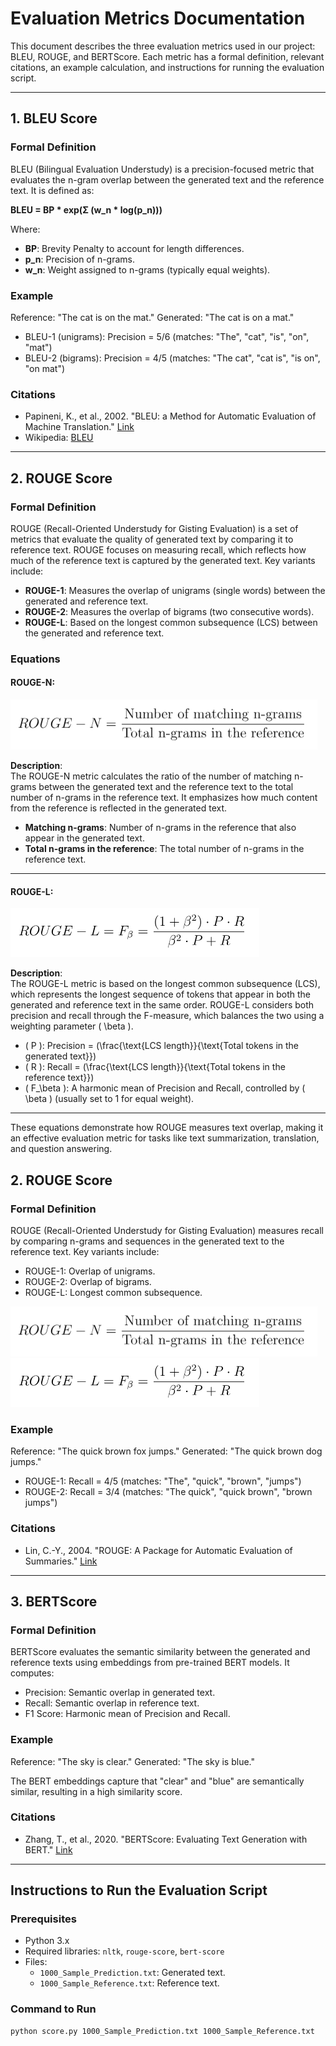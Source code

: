 # Evaluation Metrics Documentation

This document describes the three evaluation metrics used in our project: BLEU, ROUGE, and BERTScore. Each metric has a formal definition, relevant citations, an example calculation, and instructions for running the evaluation script.

---

## 1. BLEU Score

### Formal Definition
BLEU (Bilingual Evaluation Understudy) is a precision-focused metric that evaluates the n-gram overlap between the generated text and the reference text. It is defined as:

**BLEU = BP * exp(Σ (w_n * log(p_n)))**

Where:
- **BP**: Brevity Penalty to account for length differences.
- **p_n**: Precision of n-grams.
- **w_n**: Weight assigned to n-grams (typically equal weights).

### Example
Reference: "The cat is on the mat."
Generated: "The cat is on a mat."

- BLEU-1 (unigrams): Precision = 5/6 (matches: "The", "cat", "is", "on", "mat")
- BLEU-2 (bigrams): Precision = 4/5 (matches: "The cat", "cat is", "is on", "on mat")

### Citations
- Papineni, K., et al., 2002. "BLEU: a Method for Automatic Evaluation of Machine Translation." [Link](https://aclanthology.org/P02-1040/)
- Wikipedia: [BLEU](https://en.wikipedia.org/wiki/BLEU)

---
## 2. ROUGE Score

### Formal Definition
ROUGE (Recall-Oriented Understudy for Gisting Evaluation) is a set of metrics that evaluate the quality of generated text by comparing it to reference text. ROUGE focuses on measuring recall, which reflects how much of the reference text is captured by the generated text. Key variants include:
- **ROUGE-1**: Measures the overlap of unigrams (single words) between the generated and reference text.
- **ROUGE-2**: Measures the overlap of bigrams (two consecutive words).
- **ROUGE-L**: Based on the longest common subsequence (LCS) between the generated and reference text.

### Equations

#### ROUGE-N:
![ROUGE-N Formula](https://github.com/yasser-alharbi/SHEFAA/blob/main/ROUGE-N.png)

**Description**:  
The ROUGE-N metric calculates the ratio of the number of matching n-grams between the generated text and the reference text to the total number of n-grams in the reference text. It emphasizes how much content from the reference is reflected in the generated text.

- **Matching n-grams**: Number of n-grams in the reference that also appear in the generated text.
- **Total n-grams in the reference**: The total number of n-grams in the reference text.

---

#### ROUGE-L:
![ROUGE-L Formula](https://github.com/yasser-alharbi/SHEFAA/blob/main/ROUGE-L.png)

**Description**:  
The ROUGE-L metric is based on the longest common subsequence (LCS), which represents the longest sequence of tokens that appear in both the generated and reference text in the same order. ROUGE-L considers both precision and recall through the F-measure, which balances the two using a weighting parameter \( \beta \).

- \( P \): Precision = \(\frac{\text{LCS length}}{\text{Total tokens in the generated text}}\)
- \( R \): Recall = \(\frac{\text{LCS length}}{\text{Total tokens in the reference text}}\)
- \( F_\beta \): A harmonic mean of Precision and Recall, controlled by \( \beta \) (usually set to 1 for equal weight).

---

These equations demonstrate how ROUGE measures text overlap, making it an effective evaluation metric for tasks like text summarization, translation, and question answering.


## 2. ROUGE Score

### Formal Definition
ROUGE (Recall-Oriented Understudy for Gisting Evaluation) measures recall by comparing n-grams and sequences in the generated text to the reference text. Key variants include:
- ROUGE-1: Overlap of unigrams.
- ROUGE-2: Overlap of bigrams.
- ROUGE-L: Longest common subsequence.

![image alt](https://github.com/yasser-alharbi/SHEFAA/blob/main/ROUGE-N.png)
![image alt](https://github.com/yasser-alharbi/SHEFAA/blob/main/ROUGE-L.png)

### Example
Reference: "The quick brown fox jumps."
Generated: "The quick brown dog jumps."

- ROUGE-1: Recall = 4/5 (matches: "The", "quick", "brown", "jumps")
- ROUGE-2: Recall = 3/4 (matches: "The quick", "quick brown", "brown jumps")

### Citations
- Lin, C.-Y., 2004. "ROUGE: A Package for Automatic Evaluation of Summaries." [Link](https://aclanthology.org/W04-1013/)

---

## 3. BERTScore

### Formal Definition
BERTScore evaluates the semantic similarity between the generated and reference texts using embeddings from pre-trained BERT models. It computes:
- Precision: Semantic overlap in generated text.
- Recall: Semantic overlap in reference text.
- F1 Score: Harmonic mean of Precision and Recall.

### Example
Reference: "The sky is clear."
Generated: "The sky is blue."

The BERT embeddings capture that "clear" and "blue" are semantically similar, resulting in a high similarity score.

### Citations
- Zhang, T., et al., 2020. "BERTScore: Evaluating Text Generation with BERT." [Link](https://arxiv.org/abs/1904.09675)

---

## Instructions to Run the Evaluation Script

### Prerequisites
- Python 3.x
- Required libraries: `nltk`, `rouge-score`, `bert-score`
- Files:
  - `1000_Sample_Prediction.txt`: Generated text.
  - `1000_Sample_Reference.txt`: Reference text.

### Command to Run
```bash
python score.py 1000_Sample_Prediction.txt 1000_Sample_Reference.txt
